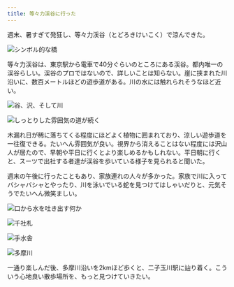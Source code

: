```yaml
---
title: 等々力渓谷に行った
---
```

週末、暑すぎて発狂し、等々力渓谷（とどろきけいこく）で涼んできた。

![](https://lh5.googleusercontent.com/DxfnwRggq1AjXO6CG9tgYrNaYTbji-GcL4bR6QtchiivI_ha13OCOqXvfsrLI_tu-vKy5yc9IibBRUgqJBlVhvYhdFu1Czl9ogn9Ua_UybWqsxzJZAJhECefF9CG3piVd3f_ljhz0FPIDpynjRuWJnjDxWo37Bu9omeHZCFl_BS04r5m6xSfu6AaGvYTZA "シンボル的な橋")

等々力渓谷は、東京駅から電車で40分ぐらいのところにある渓谷。都内唯一の渓谷らしい。渓谷のプロではないので、詳しいことは知らない。崖に挟まれた川沿いに、数百メートルほどの遊歩道がある。川の水には触れられそうなほど近い。

![](https://lh3.googleusercontent.com/VVU6wl8vD-N4df0oiGnSQnqu4S-niKGQ0RE_awmiqsM38mS_SSrzaKdSX9YnHSY4xRUR2ZPPmftvjQk7NC2eCPKE0IxDJdGOT2FupI4vvMOAwgO5lMAb7gQmFqSFUrPNBPGpYPTpTmRnNYjPDJrxeEaiQFNK51ByVYYamUrvOy6FR9aOOA-4sTJP0C74pw "谷、沢、そして川")

![](https://lh6.googleusercontent.com/RkFohpT_-5IGMOo4zY9yCETGOLTTq0cvb44DpoSyx0c1VCVcHx7jx7EHPEl_yRRYyeQo2x6kKNbH96sVbhu1nvRtCtFZEB2IEecOcPgGO2aqb6ELd2Bb1JZCZsFuF1HS2pJYc4dLDyqLOVApfpHEKmxJtNFLELq44s1BpIfHsZAFrV_NtNLG_-0lqb68Ug "しっとりした雰囲気の道が続く")

木漏れ日が稀に落ちてくる程度にほどよく植物に囲まれており、涼しい遊歩道を一往復できる。たいへん雰囲気が良い。視界から消えることはない程度には沢山人が居たので、早朝や平日に行くとより楽しめるかもしれない。平日朝に行くと、スーツで出社する者達が渓谷を歩いている様子を見られると聞いた。

週末の午後に行ったこともあり、家族連れの人々が多かった。家族で川に入ってバシャバシャとやったり、川を泳いでいる蛇を見つけてはしゃいだりと、元気そうでたいへん微笑ましい。

![](https://lh4.googleusercontent.com/gRoo6tYDRZti50iylv8PYYK7wIc4G4GKj6-65CRZugesuMivGpTX_3UnO6BkE9y2OOLy3eq1Vaw0-L25Q-WJs_lEvsZGHXmS_XfRlbAvruXbMdSROc0daGMfArEZwXCGhPy2GkT_dBV_0Is_DIOifXkI4p8NMlBrtMUbGUlksBatz1fkRsEjKEKr8C0iBA "口から水を吐き出す何か")

![](https://lh6.googleusercontent.com/nLk2HE9VKMg3cCcXP6uu79_X4NyX5yYf-7bU5Phu2ti1W76O0jzHp-NMmJNHr-mM-gXvJoTquNB_XyweYEM8tsWLaQxB2d3bc058d5iFUIZelCrFH7SMkVQbFWOLpzeayWmPZEC0s3LcvKyafiX-PiSpcGcwp5NQUWwBxBEZ7_zb4r-ErFUDcFFi5Ff5-w "千社札")

![](https://lh5.googleusercontent.com/DmCazJ3tNdA59BffpYFXHwS59CzsvNm40ZseSnsVKnbTDCv7oE1JXaoGKk-g2DW5k2Vp_5Ugve3czrIeCJ58xwlArBHHfLPWCLAGfzNyn75k_yIYlHeIONh8gY8Pm6Lm_ECs9le1mIAKWAEAXeEaLx4wmCnW4mZXhUHpuXEdK1sKdiSCfqtjO43PPeFTHQ "手水舎")

![](https://lh5.googleusercontent.com/OE5QweMvxAwH7VC30CQk6pX0MuTXUIRuhNHssq-2O6Y3TpGsy9Uk-mgp40WeKqniKAvFbP_9gAypjE2YqleJVs5aLDn9Np2rxYEO-yCtWxn5fwEyxt_Dft4jM9B8Emns_Y9tbUslUE5sJAMn3NaVwBJyPO7db93GLkh_53Ph8UB3CeQ_O0ozVOeLhzj-CA "多摩川")

一通り楽しんだ後、多摩川沿いを2kmほど歩くと、二子玉川駅に辿り着く。こういう心地良い散歩場所を、もっと見つけていきたい。
